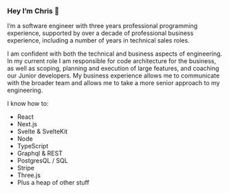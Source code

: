 ### Hey I’m Chris 👋

I’m a software engineer with three years professional programming experience, supported by over a decade of professional business experience, including a number of years in technical sales roles.

I am confident with both the technical and business aspects of engineering. In my current role I am responsible for code architecture for the business, as well as scoping, planning and execution of large features, and coaching our Junior developers. My business experience allows me to communicate with the broader team and allows me to take a more senior approach to my engineering.

I know how to: 
- React
- Next.js
- Svelte & SvelteKit
- Node
- TypeScript
- Graphql & REST
- PostgresQL / SQL
- Stripe
- Three.js
- Plus a heap of other stuff
